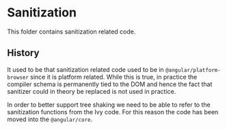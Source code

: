 # Sanitization

This folder contains sanitization related code.

## History

It used to be that sanitization related code used to be in `@angular/platform-browser` since it is platform related. While this is true, in practice the compiler schema is permanently tied to the DOM and hence the fact that sanitizer could in theory be replaced is not used in practice.

In order to better support tree shaking we need to be able to refer to the sanitization functions from the Ivy code. For this reason the code has been moved into the `@angular/core`.
